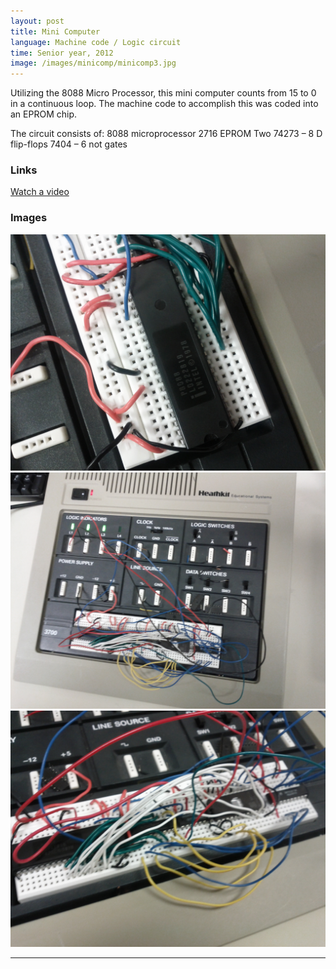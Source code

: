 ```yaml
---
layout: post
title: Mini Computer
language: Machine code / Logic circuit
time: Senior year, 2012
image: /images/minicomp/minicomp3.jpg
---
```


Utilizing the 8088 Micro Processor, this mini computer counts from 15 to 0 in a continuous loop.  The machine code to accomplish this was coded into an EPROM chip.

The circuit consists of:
8088 microprocessor
2716 EPROM
Two 74273 – 8 D flip-flops
7404 – 6 not gates

<h3>Links</h3>

<a href="http://www.youtube.com/watch?v=SGdiw2IoDy0" target="_blank">Watch a video</a>

<h3>Images</h3>
<a href="/images/minicomp/minicomp1.jpg" target="_blank"><img src="/images/minicomp/minicomp1.jpg" alt="Minicomp"></a>
<a href="/images/minicomp/minicomp2.jpg" target="_blank"><img src="/images/minicomp/minicomp2.jpg" alt="Minicomp"></a>
<a href="/images/minicomp/minicomp3.jpg" target="_blank"><img src="/images/minicomp/minicomp3.jpg" alt="Minicomp"></a>

-----